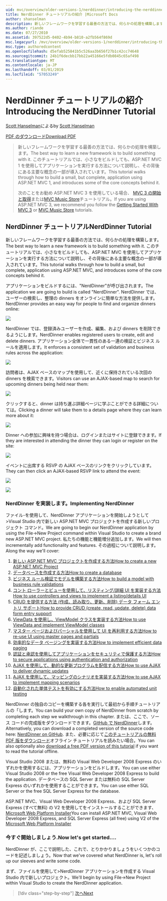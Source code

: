 ```yaml
---
uid: mvc/overview/older-versions-1/nerddinner/introducing-the-nerddinner-tutorial
title: NerdDinner チュートリアルの紹介 |Microsoft Docs
author: shanselman
description: 新しいフレームワークを学習する最善の方法では、何らかの処理を構築します。 このチュートリアル ASP.NE を使用して、サイズは小さいが完了すると、アプリケーションを構築する方法について説明しています.
ms.author: riande
ms.date: 07/27/2010
ms.assetid: 397522d5-0402-4b94-b810-a2fb564f869d
msc.legacyurl: /mvc/overview/older-versions-1/nerddinner/introducing-the-nerddinner-tutorial
msc.type: authoredcontent
ms.openlocfilehash: d5efab525841b5c526aa3b656f27b1c42cc74648
ms.sourcegitcommit: 24b1f6decbb17bb22a45166e5fdb0845c65af498
ms.translationtype: MT
ms.contentlocale: ja-JP
ms.lasthandoff: 03/01/2019
ms.locfileid: "57053249"
---
```

<a name="introducing-the-nerddinner-tutorial"></a><span data-ttu-id="f0051-104">NerdDinner チュートリアルの紹介</span><span class="sxs-lookup"><span data-stu-id="f0051-104">Introducing the NerdDinner Tutorial</span></span>
====================
<span data-ttu-id="f0051-105">[Scott Hanselman](https://github.com/shanselman)による</span><span class="sxs-lookup"><span data-stu-id="f0051-105">by [Scott Hanselman](https://github.com/shanselman)</span></span>

[<span data-ttu-id="f0051-106">PDF のダウンロード</span><span class="sxs-lookup"><span data-stu-id="f0051-106">Download PDF</span></span>](http://aspnetmvcbook.s3.amazonaws.com/aspnetmvc-nerdinner_v1.pdf)

> <span data-ttu-id="f0051-107">新しいフレームワークを学習する最善の方法では、何らかの処理を構築します。</span><span class="sxs-lookup"><span data-stu-id="f0051-107">The best way to learn a new framework is to build something with it.</span></span> <span data-ttu-id="f0051-108">このチュートリアルでは、小さなをビルドしても、ASP.NET MVC 1 を使用してアプリケーションを実行する方法について説明し、その背後にある主要な概念の一部が導入されています。</span><span class="sxs-lookup"><span data-stu-id="f0051-108">This tutorial walks through how to build a small, but complete, application using ASP.NET MVC 1, and introduces some of the core concepts behind it.</span></span>
> 
> <span data-ttu-id="f0051-109">次のことをお勧め ASP.NET MVC 3 を使用している場合、 [MVC 3 の開始と取得](../../older-versions/getting-started-with-aspnet-mvc3/cs/intro-to-aspnet-mvc-3.md)または[MVC Music Store](../../older-versions/mvc-music-store/mvc-music-store-part-1.md)チュートリアル。</span><span class="sxs-lookup"><span data-stu-id="f0051-109">If you are using ASP.NET MVC 3, we recommend you follow the [Getting Started With MVC 3](../../older-versions/getting-started-with-aspnet-mvc3/cs/intro-to-aspnet-mvc-3.md) or [MVC Music Store](../../older-versions/mvc-music-store/mvc-music-store-part-1.md) tutorials.</span></span>


## <a name="nerddinner-tutorial"></a><span data-ttu-id="f0051-110">NerdDinner チュートリアル</span><span class="sxs-lookup"><span data-stu-id="f0051-110">NerdDinner Tutorial</span></span>

<span data-ttu-id="f0051-111">新しいフレームワークを学習する最善の方法では、何らかの処理を構築します。</span><span class="sxs-lookup"><span data-stu-id="f0051-111">The best way to learn a new framework is to build something with it.</span></span> <span data-ttu-id="f0051-112">このチュートリアルでは、小さなをビルドしても、ASP.NET MVC を使用してアプリケーションを実行する方法について説明し、その背後にある主要な概念の一部が導入されています。</span><span class="sxs-lookup"><span data-stu-id="f0051-112">This tutorial walks through how to build a small, but complete, application using ASP.NET MVC, and introduces some of the core concepts behind it.</span></span>

<span data-ttu-id="f0051-113">アプリケーションをビルドするには、"NerdDinner"が呼び出されます。</span><span class="sxs-lookup"><span data-stu-id="f0051-113">The application we are going to build is called "NerdDinner".</span></span> <span data-ttu-id="f0051-114">NerdDinner では、ユーザーの検索し、整理の dinners をオンラインに簡単な方法を提供します。</span><span class="sxs-lookup"><span data-stu-id="f0051-114">NerdDinner provides an easy way for people to find and organize dinners online:</span></span>

![](introducing-the-nerddinner-tutorial/_static/image1.png)

<span data-ttu-id="f0051-115">NerdDinner では、登録済みユーザーを作成、編集、および dinners を削除できるようにします。</span><span class="sxs-lookup"><span data-stu-id="f0051-115">NerdDinner enables registered users to create, edit and delete dinners.</span></span> <span data-ttu-id="f0051-116">アプリケーション全体で一貫性のある一連の検証とビジネス ルールを適用します。</span><span class="sxs-lookup"><span data-stu-id="f0051-116">It enforces a consistent set of validation and business rules across the application:</span></span>

![](introducing-the-nerddinner-tutorial/_static/image2.png)

<span data-ttu-id="f0051-117">訪問者は、AJAX ベースのマップを使用して、近くに保持されている次回の dinners を検索できます。</span><span class="sxs-lookup"><span data-stu-id="f0051-117">Visitors can use an AJAX-based map to search for upcoming dinners being held near them:</span></span>

![](introducing-the-nerddinner-tutorial/_static/image3.png)

<span data-ttu-id="f0051-118">クリックすると、dinner は持ち運ぶ詳細ページに学ぶことができる詳細については。</span><span class="sxs-lookup"><span data-stu-id="f0051-118">Clicking a dinner will take them to a details page where they can learn more about it:</span></span>

![](introducing-the-nerddinner-tutorial/_static/image4.png)

<span data-ttu-id="f0051-119">Dinner への参加に興味を持つ場合は、ログインまたはサイトに登録できます。</span><span class="sxs-lookup"><span data-stu-id="f0051-119">If they are interested in attending the dinner they can login or register on the site:</span></span>

![](introducing-the-nerddinner-tutorial/_static/image5.png)

<span data-ttu-id="f0051-120">イベントに出席する RSVP の AJAX ベースのリンクをクリックしています。</span><span class="sxs-lookup"><span data-stu-id="f0051-120">They can then click an AJAX-based RSVP link to attend the event:</span></span>

![](introducing-the-nerddinner-tutorial/_static/image6.png)

![](introducing-the-nerddinner-tutorial/_static/image7.png)

### <a name="implementing-nerddinner"></a><span data-ttu-id="f0051-121">NerdDinner を実装します。</span><span class="sxs-lookup"><span data-stu-id="f0051-121">Implementing NerdDinner</span></span>

<span data-ttu-id="f0051-122">ファイル-を使用して、NerdDinner アプリケーションを開始しようとして&gt;Visual Studio 内で新しい ASP.NET MVC プロジェクトを作成する新しいプロジェクト コマンド。</span><span class="sxs-lookup"><span data-stu-id="f0051-122">We are going to begin our NerdDinner application by using the File-&gt;New Project command within Visual Studio to create a brand new ASP.NET MVC project.</span></span> <span data-ttu-id="f0051-123">私たちの機能と機能増分追加します。</span><span class="sxs-lookup"><span data-stu-id="f0051-123">We will then incrementally add functionality and features.</span></span> <span data-ttu-id="f0051-124">その過程について説明します。</span><span class="sxs-lookup"><span data-stu-id="f0051-124">Along the way we'll cover:</span></span>

1. [<span data-ttu-id="f0051-125">新しい ASP.NET MVC プロジェクトを作成する方法</span><span class="sxs-lookup"><span data-stu-id="f0051-125">How to create a new ASP.NET MVC Project</span></span>](# "新しい ASP.NET MVC プロジェクトの作成")
2. [<span data-ttu-id="f0051-126">データベースを作成する方法</span><span class="sxs-lookup"><span data-stu-id="f0051-126">How to create a database</span></span>](# "データベースを作成します。")
3. [<span data-ttu-id="f0051-127">ビジネス ルール検証でモデルを構築する方法</span><span class="sxs-lookup"><span data-stu-id="f0051-127">How to build a model with business rule validations</span></span>](# "ビジネス ルール検証とモデルの構築")
4. [<span data-ttu-id="f0051-128">コント ローラーとビューを使用して、リスティング/詳細 UI を実装する方法</span><span class="sxs-lookup"><span data-stu-id="f0051-128">How to use controllers and views to implement a listing/details UI</span></span>](# "リスティング/詳細 UI を実装するを使用して、コント ローラーとビュー")
5. <span data-ttu-id="f0051-129">[CRUD を提供する方法 (作成、読み取り、更新、削除) データ フォーム エントリ サポート](# "提供の CRUD (作成、読み取り、更新、削除) データ フォーム エントリ サポート")</span><span class="sxs-lookup"><span data-stu-id="f0051-129">[How to provide CRUD (create, read, update, delete) data form entry support](# "Provide CRUD (Create, Read, Update, Delete) Data Form Entry Support")</span></span>
6. [<span data-ttu-id="f0051-130">ViewData を使用し、ViewModel クラスを実装する方法</span><span class="sxs-lookup"><span data-stu-id="f0051-130">How to use ViewData and implement ViewModel classes</span></span>](# "ViewData を使用し、ViewModel クラスの実装")
7. [<span data-ttu-id="f0051-131">マスター ページおよびパーシャルを使用して UI を再利用する方法</span><span class="sxs-lookup"><span data-stu-id="f0051-131">How to re-use UI using master pages and partials</span></span>](# "UI を使用してマスター ページの再利用およびパーシャル")
8. [<span data-ttu-id="f0051-132">効率的なデータ ページングを実装する方法</span><span class="sxs-lookup"><span data-stu-id="f0051-132">How to implement efficient data paging</span></span>](# "実装効率的なデータ ページング")
9. [<span data-ttu-id="f0051-133">認証と承認を使用してアプリケーションをセキュリティで保護する方法</span><span class="sxs-lookup"><span data-stu-id="f0051-133">How to secure applications using authentication and authorization</span></span>](# "セキュリティで保護されたアプリケーションを使用して認証と承認")
10. [<span data-ttu-id="f0051-134">AJAX を使用して、動的な更新プログラムを配信する方法</span><span class="sxs-lookup"><span data-stu-id="f0051-134">How to use AJAX to deliver dynamic updates</span></span>](# "動的な更新プログラムを配信する AJAX を使用して、")
11. [<span data-ttu-id="f0051-135">AJAX を使用して、マッピングのシナリオを実装する方法</span><span class="sxs-lookup"><span data-stu-id="f0051-135">How to use AJAX to implement mapping scenarios</span></span>](# "マッピング シナリオの実装を使用して AJAX")
12. [<span data-ttu-id="f0051-136">自動化された単体テストを有効にする方法</span><span class="sxs-lookup"><span data-stu-id="f0051-136">How to enable automated unit testing</span></span>](# "自動単体テストを有効にします。")

<span data-ttu-id="f0051-137">NerdDinner の独自のコピーを構築する各を実行して最初から手順チュートリアルの「します。</span><span class="sxs-lookup"><span data-stu-id="f0051-137">You can build your own copy of NerdDinner from scratch by completing each step we walkthrough in this chapter.</span></span> <span data-ttu-id="f0051-138">または、ここで、ソース コードの完成版をダウンロードできます。[GitHub で NerdDinner](https://github.com/AspNetMVPSamples/NerdDinner)します。</span><span class="sxs-lookup"><span data-stu-id="f0051-138">Alternatively, you can download a completed version of the source code here: [NerdDinner on GitHub](https://github.com/AspNetMVPSamples/NerdDinner).</span></span> <span data-ttu-id="f0051-139">また、必要に応じて[このチュートリアルの無料 PDF 版をダウンロード](http://aspnetmvcbook.s3.amazonaws.com/aspnetmvc-nerdinner_v1.pdf)オフライン チュートリアルを読みたい場合。</span><span class="sxs-lookup"><span data-stu-id="f0051-139">You can also optionally also [download a free PDF version of this tutorial](http://aspnetmvcbook.s3.amazonaws.com/aspnetmvc-nerdinner_v1.pdf) if you want to read the tutorial offline.</span></span>

<span data-ttu-id="f0051-140">Visual Studio 2008 または、無料の Visual Web Developer 2008 Express のいずれかを使用するには、アプリケーションをビルドします。</span><span class="sxs-lookup"><span data-stu-id="f0051-140">You can use either Visual Studio 2008 or the free Visual Web Developer 2008 Express to build the application.</span></span> <span data-ttu-id="f0051-141">データベースの SQL Server または無料の SQL Server Express のいずれかを使用することができます。</span><span class="sxs-lookup"><span data-stu-id="f0051-141">You can use either SQL Server or the free SQL Server Express for the database.</span></span>

<span data-ttu-id="f0051-142">ASP.NET MVC、Visual Web Developer 2008 Express、および SQL Server Express (すべて無料) の V2 を使用してをインストールすることができます、 [Microsoft Web Platform Installer](https://www.microsoft.com/web/downloads/platform.aspx)</span><span class="sxs-lookup"><span data-stu-id="f0051-142">You can install ASP.NET MVC, Visual Web Developer 2008 Express, and SQL Server Express (all free) using V2 of the [Microsoft Web Platform Installer](https://www.microsoft.com/web/downloads/platform.aspx)</span></span>

### <a name="now-lets-get-started"></a><span data-ttu-id="f0051-143">今すぐ開始しましょう.</span><span class="sxs-lookup"><span data-stu-id="f0051-143">Now let's get started....</span></span>

<span data-ttu-id="f0051-144">NerdDinner が、ここで説明した、これで、とりかかりましょうをいくつかのコードを記述しましょう。</span><span class="sxs-lookup"><span data-stu-id="f0051-144">Now that we've covered what NerdDinner is, let's roll up our sleeves and write some code.</span></span>

<span data-ttu-id="f0051-145">まず、ファイルを使用して&gt;NerdDinner アプリケーションを作成する Visual Studio 内で新しいプロジェクト。</span><span class="sxs-lookup"><span data-stu-id="f0051-145">We'll begin by using File-&gt;New Project within Visual Studio to create the NerdDinner application.</span></span>

> [!div class="step-by-step"]
> [<span data-ttu-id="f0051-146">次へ</span><span class="sxs-lookup"><span data-stu-id="f0051-146">Next</span></span>](create-a-new-aspnet-mvc-project.md)
